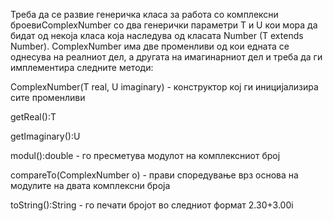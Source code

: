 Треба да се развие генеричка класа за работа со комплексни броевиComplexNumber со два генерички параметри T и U кои мора да бидат од некоја класа која наследува од класата Number (T extends Number). ComplexNumber има две променливи од кои едната се однесува на реалниот дел, а другата на имагинарниот дел и треба да ги имплементира следните методи:


ComplexNumber(T real, U imaginary) - конструктор кој ги иницијализира сите променливи

getReal():T

getImaginary():U

modul():double - го пресметува модулот на комплексниот број

compareTo(ComplexNumber<?, ?> o) - прави споредување врз основа на модулите на двата комплексни броја

toString():String - го печати бројот во следниот формат 2.30+3.00i
